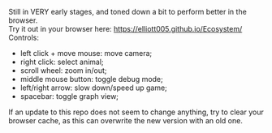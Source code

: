 Still in VERY early stages, and toned down a bit to perform better in the browser.  
Try it out in your browser here: https://elliott005.github.io/Ecosystem/  
Controls:  
<ul>
  <li>left click + move mouse: move camera;</li>
  <li>right click: select animal; </li>
  <li>scroll wheel: zoom in/out; </li>
  <li>middle mouse button: toggle debug mode;</li>
  <li>left/right arrow: slow down/speed up game;</li>
  <li>spacebar: toggle graph view;</li>
</ul>
If an update to this repo does not seem to change anything, try to clear your browser cache, as this can overwrite the new version with an old one.
